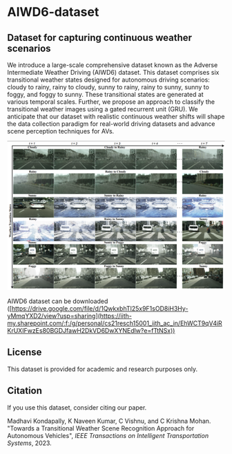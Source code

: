 # AIWD6-dataset
## Dataset for capturing continuous weather scenarios
We introduce a large-scale comprehensive dataset known as the Adverse Intermediate Weather Driving (AIWD6) dataset. This dataset comprises six transitional weather states designed for autonomous driving scenarios: cloudy to rainy, rainy to cloudy, sunny to rainy, rainy to sunny, sunny to foggy, and foggy to sunny. These transitional states are generated at various temporal scales. Further, we propose an approach to classify the transitional weather images using a gated recurrent unit (GRU). We anticipate that our dataset with realistic continuous weather shifts will shape the data collection paradigm for real-world driving datasets and advance scene perception techniques for AVs.


<img src="transitions.png" width="800">

AIWD6 dataset can be downloaded ([https://drive.google.com/file/d/1QwkxbhTl25x9F1sOD8iH3Hy-yMmqYXD2/view?usp=sharing](https://iith-my.sharepoint.com/:f:/g/personal/cs21resch15001_iith_ac_in/EhWCT9qV4iRKrUXIFwzEs80BGDJfawH2DkVD6DwXYNEdlw?e=fTtNSx))

<h2> License </h2>

This dataset is provided for academic and research purposes only.

<h2> Citation</h2>

If you use this dataset, consider citing our paper.

Madhavi Kondapally, K Naveen Kumar, C Vishnu, and C Krishna Mohan. "Towards a Transitional Weather Scene Recognition Approach for Autonomous Vehicles", _IEEE Transactions on Intelligent Transportation Systems_, 2023.




